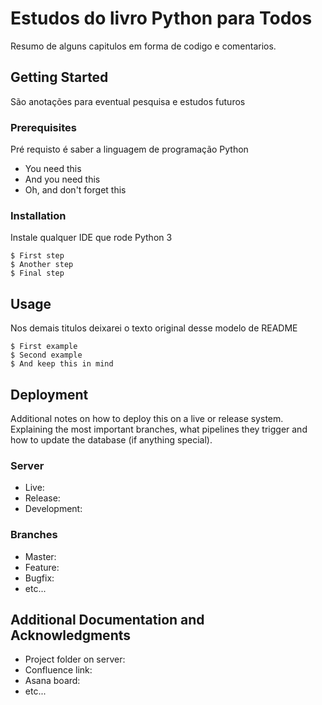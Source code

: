 # Estudos do livro Python para Todos

Resumo de alguns capitulos em forma de codigo e comentarios.

## Getting Started

São anotações para eventual pesquisa e estudos futuros

### Prerequisites

Pré requisto é saber a linguagem de programação Python

* You need this
* And you need this
* Oh, and don't forget this

### Installation

Instale qualquer IDE que rode Python 3

```
$ First step
$ Another step
$ Final step
```

## Usage

Nos demais titulos deixarei o texto original desse modelo de README

```
$ First example
$ Second example
$ And keep this in mind
```

## Deployment

Additional notes on how to deploy this on a live or release system. Explaining the most important branches, what pipelines they trigger and how to update the database (if anything special).

### Server

* Live:
* Release:
* Development:

### Branches

* Master:
* Feature:
* Bugfix:
* etc...

## Additional Documentation and Acknowledgments

* Project folder on server:
* Confluence link:
* Asana board:
* etc...
